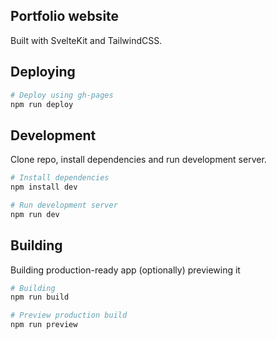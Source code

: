 ## Portfolio website
Built with SvelteKit and TailwindCSS.

## Deploying

```bash
# Deploy using gh-pages
npm run deploy
```

## Development

Clone repo, install dependencies and run development server.

```bash
# Install dependencies
npm install dev

# Run development server
npm run dev
```

## Building

Building production-ready app (optionally) previewing it

```bash
# Building
npm run build

# Preview production build
npm run preview

```
